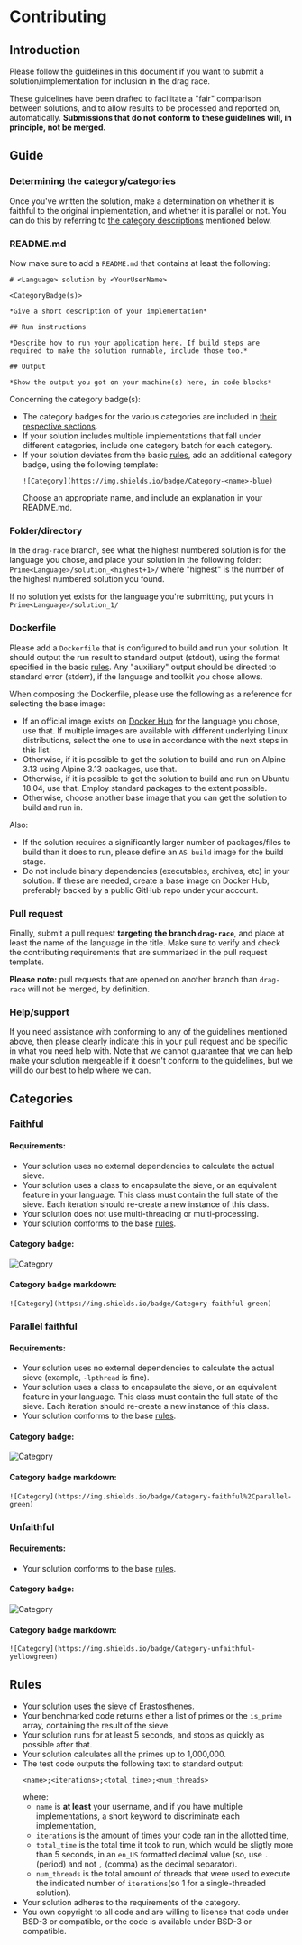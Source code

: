 # Contributing

## Introduction
Please follow the guidelines in this document if you want to submit a solution/implementation for inclusion in the drag race.

These guidelines have been drafted to facilitate a "fair" comparison between solutions, and to allow results to be processed and reported on, automatically. **Submissions that do not conform to these guidelines will, in principle, not be merged.**

## Guide

### Determining the category/categories
Once you've written the solution, make a determination on whether it is faithful to the original implementation, and whether it is parallel or not.
You can do this by referring to [the category descriptions](#Categories) mentioned below.

### README.md
Now make sure to add a `README.md` that contains at least the following:

```
# <Language> solution by <YourUserName>

<CategoryBadge(s)>

*Give a short description of your implementation*

## Run instructions

*Describe how to run your application here. If build steps are required to make the solution runnable, include those too.*

## Output

*Show the output you got on your machine(s) here, in code blocks*
```

Concerning the category badge(s):
* The category badges for the various categories are included in [their respective sections](#Categories).
* If your solution includes multiple implementations that fall under different categories, include one category batch for each category.
* If your solution deviates from the basic [rules](#Rules), add an additional category badge, using the following template:
  ```
  ![Category](https://img.shields.io/badge/Category-<name>-blue)
  ```
  Choose an appropriate name, and include an explanation in your README.md.

### Folder/directory
In the  `drag-race` branch, see what the highest numbered solution is for the language you chose, and place your solution in the following folder:
`Prime<Language>/solution_<highest+1>/` where "highest" is the number of the highest numbered solution you found. 

If no solution yet exists for the language you're submitting, put yours in `Prime<Language>/solution_1/`

### Dockerfile
Please add a `Dockerfile` that is configured to build and run your solution. It should output the run result to standard output (stdout), using the format specified in the basic [rules](#Rules). Any "auxiliary" output should be directed to standard error (stderr), if the language and toolkit you chose allows.

When composing the Dockerfile, please use the following as a reference for selecting the base image:
* If an official image exists on [Docker Hub](https://hub.docker.com/) for the language you chose, use that. If multiple images are available with different underlying Linux distributions, select the one to use in accordance with the next steps in this list.
* Otherwise, if it is possible to get the solution to build and run on Alpine 3.13 using Alpine 3.13 packages, use that.
* Otherwise, if it is possible to get the solution to build and run on Ubuntu 18.04, use that. Employ standard packages to the extent possible.
* Otherwise, choose another base image that you can get the solution to build and run in.

Also:
* If the solution requires a significantly larger number of packages/files to build than it does to run, please define an `AS build` image for the build stage.
* Do not include binary dependencies (executables, archives, etc) in your solution. If these are needed, create a base image on Docker Hub, preferably backed by a public GitHub repo under your account.

### Pull request
Finally, submit a pull request **targeting the branch `drag-race`**, and place at least the name of the language in the title. Make sure to verify and check the contributing requirements that are summarized in the pull request template.

**Please note:** pull requests that are opened on another branch than `drag-race` will not be merged, by definition.

### Help/support
If you need assistance with conforming to any of the guidelines mentioned above, then please clearly indicate this in your pull request and be specific in what you need help with. 
Note that we cannot guarantee that we can help make your solution mergeable if it doesn't conform to the guidelines, but we will do our best to help where we can. 

## Categories

### Faithful

#### Requirements:

* Your solution uses no external dependencies to calculate the actual sieve.
* Your solution uses a class to encapsulate the sieve, or an equivalent feature in your language. This class must contain the full state of the sieve. Each iteration should re-create a new instance of this class.
* Your solution does not use multi-threading or multi-processing.
* Your solution conforms to the base [rules](#Rules).

#### Category badge:

![Category](https://img.shields.io/badge/Category-faithful-green)

#### Category badge markdown:

```
![Category](https://img.shields.io/badge/Category-faithful-green)
```

### Parallel faithful

#### Requirements:

* Your solution uses no external dependencies to calculate the actual sieve (example, `-lpthread` is fine).
* Your solution uses a class to encapsulate the sieve, or an equivalent
   feature in your language. This class must contain the full state of the
   sieve. Each iteration should re-create a new instance of this class.
* Your solution conforms to the base [rules](#Rules).

#### Category badge:

![Category](https://img.shields.io/badge/Category-faithful%2Cparallel-green)

#### Category badge markdown:

```
![Category](https://img.shields.io/badge/Category-faithful%2Cparallel-green)
```

### Unfaithful

#### Requirements:
* Your solution conforms to the base [rules](#Rules).

#### Category badge:

![Category](https://img.shields.io/badge/Category-unfaithful-yellowgreen)

#### Category badge markdown:

```
![Category](https://img.shields.io/badge/Category-unfaithful-yellowgreen)
```

## Rules

* Your solution uses the sieve of Erastosthenes.
* Your benchmarked code returns either a list of primes or the `is_prime` array, containing the result of the sieve.
* Your solution runs for at least 5 seconds, and stops as quickly as possible after that.
* Your solution calculates all the primes up to 1,000,000.
* The test code outputs the following text to standard output:
   ```
   <name>;<iterations>;<total_time>;<num_threads>
   ```
   where:
   * `name` is **at least** your username, and if you have multiple
   implementations, a short keyword to discriminate each implementation,
   * `iterations` is the amount of times your code ran in the allotted time,
   * `total_time` is the total time it took to run, which would be sligtly more than 5 seconds, in an `en_US` formatted decimal value (so, use `.` (period) and not `,` (comma) as the decimal separator).
   * `num_threads` is the total amount of threads that were used to execute the indicated number of `iterations`(so 1 for a single-threaded solution).
* Your solution adheres to the requirements of the category.
* You own copyright to all code and are willing to license that code under BSD-3 or compatible, or the code is available under BSD-3 or compatible.

